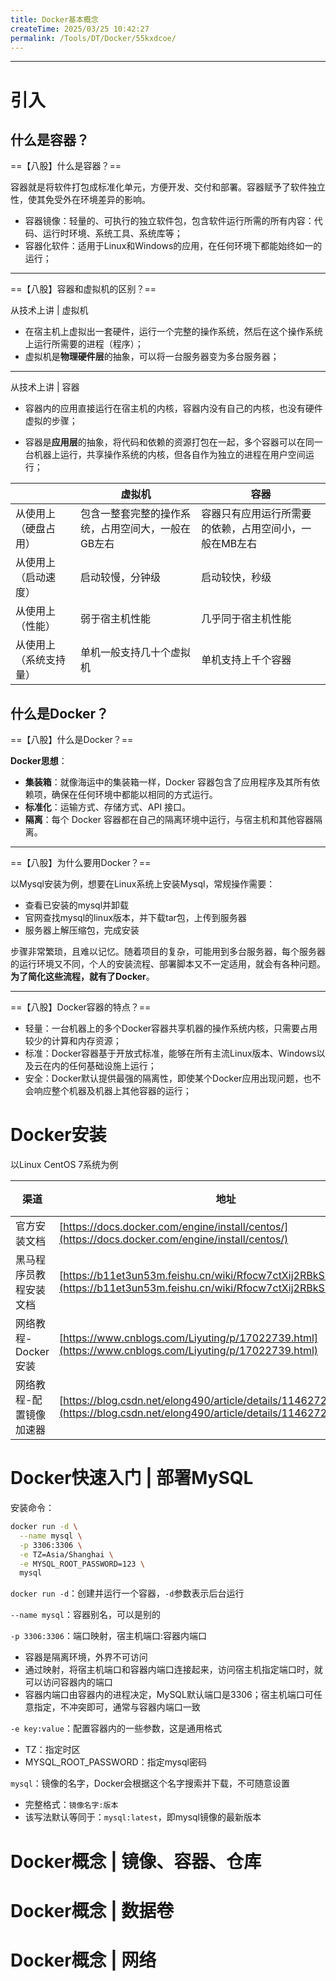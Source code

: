 ```yaml
---
title: Docker基本概念
createTime: 2025/03/25 10:42:27
permalink: /Tools/DT/Docker/55kxdcoe/
---
```

---



# 引入

## 什么是容器？

==【八股】什么是容器？==

容器就是将软件打包成标准化单元，方便开发、交付和部署。容器赋予了软件独立性，使其免受外在环境差异的影响。

- 容器镜像：轻量的、可执行的独立软件包，包含软件运行所需的所有内容：代码、运行时环境、系统工具、系统库等；
- 容器化软件：适用于Linux和Windows的应用，在任何环境下都能始终如一的运行；

---

==【八股】容器和虚拟机的区别？==

从技术上讲 | 虚拟机

- 在宿主机上虚拟出一套硬件，运行一个完整的操作系统，然后在这个操作系统上运行所需要的进程（程序）；
- 虚拟机是**物理硬件层**的抽象，可以将一台服务器变为多台服务器；

---

从技术上讲 | 容器

- 容器内的应用直接运行在宿主机的内核，容器内没有自己的内核，也没有硬件虚拟的步骤；

- 容器是**应用层**的抽象，将代码和依赖的资源打包在一起，多个容器可以在同一台机器上运行，共享操作系统的内核，但各自作为独立的进程在用户空间运行；

|                        | 虚拟机                                             | 容器                                                   |
| ---------------------- | -------------------------------------------------- | ------------------------------------------------------ |
| 从使用上（硬盘占用）   | 包含一整套完整的操作系统，占用空间大，一般在GB左右 | 容器只有应用运行所需要的依赖，占用空间小，一般在MB左右 |
| 从使用上（启动速度）   | 启动较慢，分钟级                                   | 启动较快，秒级                                         |
| 从使用上（性能）       | 弱于宿主机性能                                     | 几乎同于宿主机性能                                     |
| 从使用上（系统支持量） | 单机一般支持几十个虚拟机                           | 单机支持上千个容器                                     |





## 什么是Docker？

==【八股】什么是Docker？==

**Docker思想**：

- **集装箱**：就像海运中的集装箱一样，Docker 容器包含了应用程序及其所有依赖项，确保在任何环境中都能以相同的方式运行。
- **标准化**：运输方式、存储方式、API 接口。
- **隔离**：每个 Docker 容器都在自己的隔离环境中运行，与宿主机和其他容器隔离。

---

==【八股】为什么要用Docker？==

以Mysql安装为例，想要在Linux系统上安装Mysql，常规操作需要：

- 查看已安装的mysql并卸载
- 官网查找mysql的linux版本，并下载tar包，上传到服务器
- 服务器上解压缩包，完成安装

步骤非常繁琐，且难以记忆。随着项目的复杂，可能用到多台服务器，每个服务器的运行环境又不同，个人的安装流程、部署脚本又不一定适用，就会有各种问题。**为了简化这些流程，就有了Docker**。

---

==【八股】Docker容器的特点？==

- 轻量：一台机器上的多个Docker容器共享机器的操作系统内核，只需要占用较少的计算和内存资源；
- 标准：Docker容器基于开放式标准，能够在所有主流Linux版本、Windows以及云在内的任何基础设施上运行；
- 安全：Docker默认提供最强的隔离性，即使某个Docker应用出现问题，也不会响应整个机器及机器上其他容器的运行；



# Docker安装

以Linux  CentOS 7系统为例

| 渠道                    | 地址                                                         | 备注 |
| ----------------------- | ------------------------------------------------------------ | ---- |
| 官方安装文档            | [https://docs.docker.com/engine/install/centos/](https://docs.docker.com/engine/install/centos/) |      |
| 黑马程序员教程安装文档  | [https://b11et3un53m.feishu.cn/wiki/Rfocw7ctXij2RBkShcucLZbrn2d](https://b11et3un53m.feishu.cn/wiki/Rfocw7ctXij2RBkShcucLZbrn2d) | 推荐 |
| 网络教程-Docker安装     | [https://www.cnblogs.com/Liyuting/p/17022739.html](https://www.cnblogs.com/Liyuting/p/17022739.html) |      |
| 网络教程-配置镜像加速器 | [https://blog.csdn.net/elong490/article/details/114627211](https://blog.csdn.net/elong490/article/details/114627211) |      |



# Docker快速入门 | 部署MySQL

安装命令：

```sh
docker run -d \
  --name mysql \
  -p 3306:3306 \
  -e TZ=Asia/Shanghai \
  -e MYSQL_ROOT_PASSWORD=123 \
  mysql
```

`docker run -d`：创建并运行一个容器，`-d`参数表示后台运行

`--name mysql`：容器别名，可以是别的

`-p 3306:3306`：端口映射，宿主机端口:容器内端口

- 容器是隔离环境，外界不可访问
- 通过映射，将宿主机端口和容器内端口连接起来，访问宿主机指定端口时，就可以访问容器内的端口
- 容器内端口由容器内的进程决定，MySQL默认端口是3306；宿主机端口可任意指定，不冲突即可，通常与容器内端口一致

`-e key:value`：配置容器内的一些参数，这是通用格式

- TZ：指定时区
- MYSQL_ROOT_PASSWORD：指定mysql密码

`mysql`：镜像的名字，Docker会根据这个名字搜索并下载，不可随意设置

- 完整格式：`镜像名字:版本`
- 该写法默认等同于：`mysql:latest`，即mysql镜像的最新版本



# Docker概念 | 镜像、容器、仓库



# Docker概念 | 数据卷



# Docker概念 | 网络

